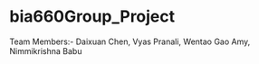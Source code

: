 # bia660Group_Project

Team Members:- Daixuan Chen, Vyas Pranali, Wentao Gao Amy, Nimmikrishna Babu
